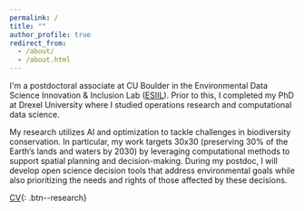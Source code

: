 ```yaml
---
permalink: /
title: ""
author_profile: true
redirect_from: 
  - /about/
  - /about.html
---
```



I'm a postdoctoral associate at CU Boulder in the Environmental Data Science Innovation & Inclusion Lab (<a href="https://esiil.org/" target="_blank">ESIIL</a>). Prior to this, I completed my PhD at Drexel University where I studied operations research and computational data science. 


My research utilizes AI and optimization to tackle challenges in biodiversity conservation. In particular, my work targets 30x30 (preserving 30% of the Earth’s lands and waters by 2030) by leveraging computational methods to support spatial planning and decision-making. During my postdoc, I will develop open science decision tools that address environmental goals while also prioritizing the needs and rights of those affected by these decisions.


<a href="/files/ckbuhler_cv.pdf" target="_blank">CV</a>{: .btn--research}

